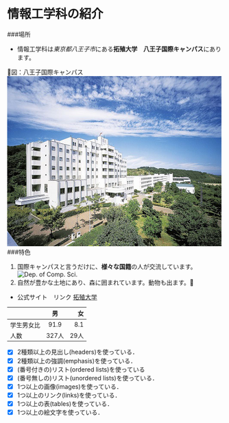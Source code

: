# 情報工学科の紹介
<!-- Markdown記法を使って学科の紹介ページを作る -->
###場所

- 情報工学科は*東京都八王子市*にある**拓殖大学　八王子国際キャンパス**にあります。

:rocket:図：八王子国際キャンパス![Takushoku University](hachioji.jpg "八王子国際キャンパス")
###特色
1. 国際キャンパスと言うだけに、**様々な国籍**の人が交流しています。
![Dep. of Comp. Sci.](https://feng.takushoku-u.ac.jp/albums/abm00004330.jpg "情報工学科")
1. 自然が豊かな土地にあり、森に囲まれています。動物も出ます。:camel:
- 公式サイト　リンク
[拓殖大学](http://www.takushoku-u.ac.jp "Takushoku University")

||男|女|
|:---|:---:|---:|
|学生男女比| 91.9| 8.1|
|人数|327人|29人|


<!-- この部分より上に記述を追加して下のチェックボックスで確認する -->
- [x] 2種類以上の見出し(headers)を使っている．
- [x] 2種類以上の強調(emphasis)を使っている．
- [x] (番号付きの)リスト(ordered lists)を使っている
- [x] (番号無しの)リスト(unordered lists)を使っている．
- [x] 1つ以上の画像(images)を使っている．
- [x] 1つ以上のリンク(links)を使っている．
- [x] 1つ以上の表(tables)を使っている．
- [x] 1つ以上の絵文字を使っている．
